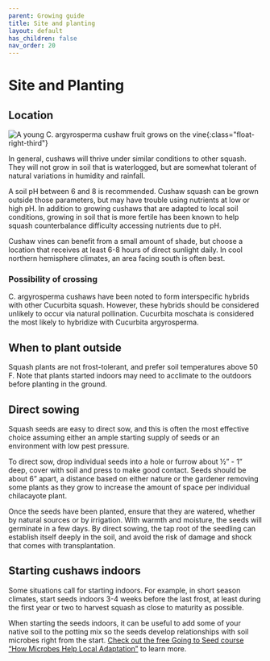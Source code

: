 ```yaml
---
parent: Growing guide
title: Site and planting
layout: default
has_children: false
nav_order: 20
---
```


# Site and Planting

## Location

![A young C. argyrosperma cushaw fruit grows on the vine](../../assets/images/growing/immature-argyrosperma-fruit-200w.jpg "Sprawling young cushaw vine"){:class="float-right-third"}

In general, cushaws will thrive under similar conditions to other squash. They will not grow in soil that is waterlogged, but are somewhat tolerant of natural variations in humidity and rainfall.

A soil pH between 6 and 8 is recommended. Cushaw squash can be grown outside those parameters, but may have trouble using nutrients at low or high pH. In addition to growing cushaws that are adapted to local soil conditions, growing in soil that is more fertile has been known to help squash counterbalance difficulty accessing nutrients due to pH.

Cushaw vines can benefit from a small amount of shade, but choose a location that receives at least 6-8 hours of direct sunlight daily. In cool northern hemisphere climates, an area facing south is often best.

### Possibility of crossing

C. argyrosperma cushaws have been noted to form interspecific hybrids with other Cucurbita squash. However, these hybrids should be considered unlikely to occur via natural pollination. Cucurbita moschata is considered the most likely to hybridize with Cucurbita argyrosperma.

## When to plant outside

Squash plants are not frost-tolerant, and prefer soil temperatures above 50 F. Note that plants started indoors may need to acclimate to the outdoors before planting in the ground.

## Direct sowing

Squash seeds are easy to direct sow, and this is often the most effective choice assuming either an ample starting supply of seeds or an environment with low pest pressure.

To direct sow, drop individual seeds into a hole or furrow about ½” - 1” deep, cover with soil and press to make good contact. Seeds should be about 6” apart, a distance based on either nature or the gardener removing some plants as they grow to increase the amount of space per individual chilacayote plant.

Once the seeds have been planted, ensure that they are watered, whether by natural sources or by irrigation. With warmth and moisture, the seeds will germinate in a few days. By direct sowing, the tap root of the seedling can establish itself deeply in the soil, and avoid the risk of damage and shock that comes with transplantation.

## Starting cushaws indoors

Some situations call for starting indoors. For example, in short season climates, start seeds indoors 3-4 weeks before the last frost, at least during the first year or two to harvest squash as close to maturity as possible.

When starting the seeds indoors, it can be useful to add some of your native soil to the potting mix so the seeds develop relationships with soil microbes right from the start. [Check out the free Going to Seed course “How Microbes Help Local Adaptation”](https://goingtoseed.org/products/1734455) to learn more.

